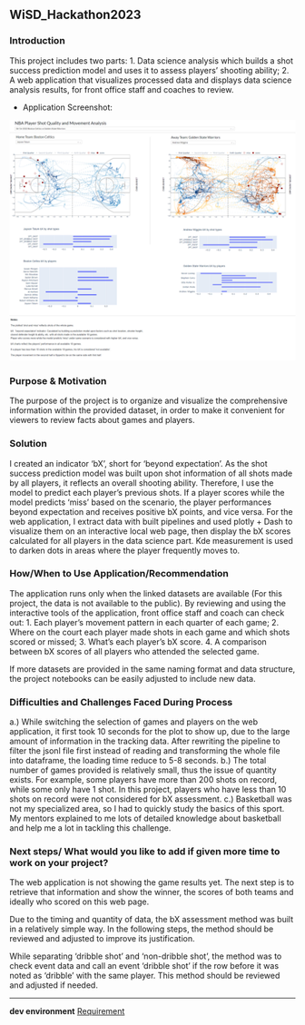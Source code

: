## WiSD_Hackathon2023

### Introduction

This project includes two parts: 1. Data science analysis which builds a shot success prediction model and uses it to assess players’ shooting ability; 2. A web application that visualizes processed data and displays data science analysis results, for front office staff and coaches to review.

  - Application Screenshot:



![Dashboard screenshot](https://github.com/lorihe/WiSD_Hackathon2023/blob/main/Dashboard%20Img%20Display.PNG?raw=true)


### Purpose & Motivation

The purpose of the project is to organize and visualize the comprehensive information within the provided dataset, in order to make it convenient for viewers to review facts about games and players.

### Solution 

I created an indicator ‘bX’, short for ‘beyond expectation’. As the shot success prediction model was built upon shot information of all shots made by all players, it reflects an overall shooting ability. Therefore, I use the model to predict each player’s previous shots. If a player scores while the model predicts ‘miss’ based on the scenario, the player performances beyond expectation and receives positive bX points, and vice versa. For the web application, I extract data with built pipelines and used plotly + Dash to visualize them on an interactive local web page, then display the bX scores calculated for all players in the data science part. Kde measurement is used to darken dots in areas where the player frequently moves to.

### How/When to Use Application/Recommendation

The application runs only when the linked datasets are available (For this project, the data is not available to the public). By reviewing and using the interactive tools of the application, front office staff and coach can check out: 1. Each player’s movement pattern in each quarter of each game; 2. Where on the court each player made shots in each game and which shots scored or missed; 3. What’s each player’s bX score. 4. A comparison between bX scores of all players who attended the selected game.

If more datasets are provided in the same naming format and data structure, the project notebooks can be easily adjusted to include new data. 

### Difficulties and Challenges Faced During Process

a.) While switching the selection of games and players on the web application, it first took 10 seconds for the plot to show up, due to the large amount of information in the tracking data. After rewriting the pipeline to filter the jsonl file first instead of reading and transforming the whole file into dataframe, the loading time reduce to 5-8 seconds.
 b.) The total number of games provided is relatively small, thus the issue of quantity exists. For example, some players have more than 200 shots on record, while some only have 1 shot. In this project, players who have less than 10 shots on record were not considered for bX assessment. 
 c.) Basketball was not my specialized area, so I had to quickly study the basics of this sport. My mentors explained to me lots of detailed knowledge about basketball and help me a lot in tackling this challenge. 

### Next steps/ What would you like to add if given more time to work on your project?

The web application is not showing the game results yet. The next step is to retrieve that information and show the winner, the scores of both teams and ideally who scored on this web page.

Due to the timing and quantity of data, the bX assessment method was built in a relatively simple way. In the following steps, the method should be reviewed and adjusted to improve its justification. 

While separating ‘dribble shot’ and ‘non-dribble shot’, the method was to check event data and call an event ‘dribble shot’ if the row before it was noted as ‘dribble’ with the same player. This method should be reviewed and adjusted if needed.

------------
**dev environment**
[Requirement](https://github.com/lorihe/WiSD_Hackathon2023/blob/main/requirements.txt)
